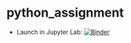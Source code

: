 # python_assignment
- Launch in Jupyter Lab: [![Binder](http://mybinder.org/badge.svg)](http://mybinder.org/v2/gh/CamChambers2/r_with_python/master?urlpath=lab)
